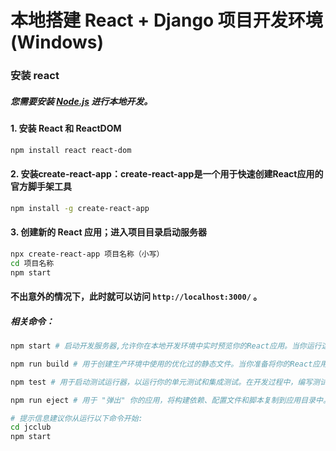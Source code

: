 # 本地搭建 React + Django 项目开发环境 (Windows)

### 安装 react

##### 您需要安装 [Node.js](https://nodejs.org/en) 进行本地开发。

#### 1. 安装 React 和 ReactDOM
```bash
npm install react react-dom
```
#### 2. 安装create-react-app：create-react-app是一个用于快速创建React应用的官方脚手架工具
```bash
npm install -g create-react-app
```

#### 3. 创建新的 React 应用；进入项目目录启动服务器
```bash
npx create-react-app 项目名称（小写）
cd 项目名称
npm start
```

#### 不出意外的情况下，此时就可以访问 `http://localhost:3000/` 。

##### 相关命令：
```bash
npm start # 启动开发服务器,允许你在本地开发环境中实时预览你的React应用。当你运行这个命令时，它将启动一个本地服务器并在浏览器中打开应用。你可以在开发服务器中进行代码修改，它会自动重新加载以显示更新。

npm run build # 用于创建生产环境中使用的优化过的静态文件。当你准备将你的React应用部署到生产环境时，运行这个命令会将所有的代码和资源打包成一个或多个优化的静态文件。这些文件可以更有效地加载和运行，提供更好的性能。

npm test # 用于启动测试运行器，以运行你的单元测试和集成测试。在开发过程中，编写测试可以帮助你捕捉潜在的问题，确保代码的质量和稳定性。

npm run eject # 用于 "弹出" 你的应用，将构建依赖、配置文件和脚本复制到应用目录中。通过执行此命令，你将不再依赖于 create-react-app 提供的开发环境和配置，但请注意，一旦弹出，就不能撤销操作。这个命令可以让你更深入地自定义项目的构建配置。

# 提示信息建议你从运行以下命令开始:
cd jcclub
npm start
```
